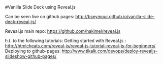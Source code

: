 #Vanilla Slide Deck using Reveal.js

Can be seen live on github pages: http://bseymour.github.io/vanilla-slide-deck-reveal-js/

Reveal.js main repo: https://github.com/hakimel/reveal.js


h.t. to the following tutorials:
Getting started with Reveal.js : http://htmlcheats.com/reveal-js/reveal-js-tutorial-reveal-js-for-beginners/
Deploying to github-pages: http://www.tikalk.com/devops/deploy-revealjs-slideshow-github-pages/
